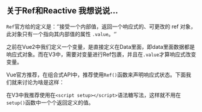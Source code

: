 ## 关于Ref和Reactive 我想说说...

`Ref`官方给的定义是：‘’接受一个内部值，返回一个响应式的、可更改的 ref 对象，此对象只有一个指向其内部值的属性 `.value`。‘’

之前在Vue2中我们定义一个变量，是直接定义在Data里面，即data里面数据都是响应式对象。而在V3中，需要对变量进行Ref包裹，并且在`.value`才算响应式改变变量。

Vue官方推荐，在组合式API中，推荐使用`Ref()`函数来声明响应式状态。下面我们就来讨论为啥是这样：

在V3中我推荐使用在`<script setup></script>`语法糖写法，这样就不用在`setup()`函数中一个个返回定义的值。